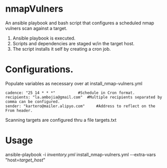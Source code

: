 # nmapVulners
An ansible playbook and bash script that configures a scheduled nmap vulners scan against a target.

1. Ansible playbook is executed.
2. Scripts and dependencies are staged w/in the target host.
3. The script installs it self by creating a cron job.

# Configurations.
Populate variables as necessary over at install_nmap-vulners.yml

	cadence: "25 14 * * *" 			#Schedule in Cron format.
	recipients: "la.ambojia@gmail.com"	#Multiple recipients separated by comma can be configured.
	sender: "kartero@mailer.alipyo.com" 	#Address to reflect on the From header.

Scanning targets are configured thru a file targets.txt

# Usage
ansible-playbook -i _inventory.yml_ install_nmap-vulners.yml --extra-vars "host=_target_host_"

